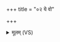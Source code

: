 +++
title = "०२ ये वो"

+++
<details><summary>मूलम् (VS)</summary>

ये वो॑ देवाः पि॒तरो॒ ये च॑ पु॒त्राः सचे॑तसो मे शृणुते॒दमु॒क्तम्।  
सर्वे॑भ्यो वः॒ परि॑ ददाम्ये॒तं स्व॒स्त्ये॑नं ज॒रसे॑ वहाथ ॥
</details>
